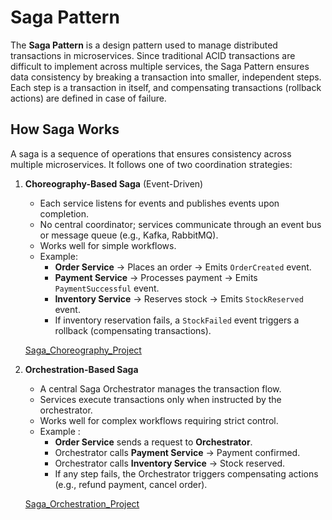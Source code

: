 # Saga Pattern

The **Saga Pattern** is a design pattern used to manage distributed transactions in microservices. Since traditional ACID transactions are difficult to implement across multiple services, the Saga Pattern ensures data consistency by breaking a transaction into smaller, independent steps. Each step is a transaction in itself, and compensating transactions (rollback actions) are defined in case of failure.

## How Saga Works
A saga is a sequence of operations that ensures consistency across multiple microservices. It follows one of two coordination strategies:

1. **Choreography-Based Saga** (Event-Driven)
    * Each service listens for events and publishes events upon completion.
    * No central coordinator; services communicate through an event bus or message queue (e.g., Kafka, RabbitMQ).
    * Works well for simple workflows.
    * Example:
        * **Order Service** → Places an order → Emits `OrderCreated` event.
        * **Payment Service** → Processes payment → Emits `PaymentSuccessful` event.
        * **Inventory Service** → Reserves stock → Emits `StockReserved` event.
        * If inventory reservation fails, a `StockFailed` event triggers a rollback (compensating transactions).
    
    [Saga_Choreography_Project](./SagaPattern/Saga_Choreography/)

2. **Orchestration-Based Saga**
    * A central Saga Orchestrator manages the transaction flow.
    * Services execute transactions only when instructed by the orchestrator.
    * Works well for complex workflows requiring strict control.
    * Example :
        * **Order Service** sends a request to **Orchestrator**.
        * Orchestrator calls **Payment Service** → Payment confirmed.
        * Orchestrator calls **Inventory Service** → Stock reserved.
        * If any step fails, the Orchestrator triggers compensating actions (e.g., refund payment, cancel order).
    
    [Saga_Orchestration_Project](./SagaPattern/Saga_Orchestration/)